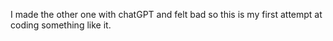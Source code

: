 I made the other one with chatGPT and felt bad so this is my first attempt at coding something like it.
